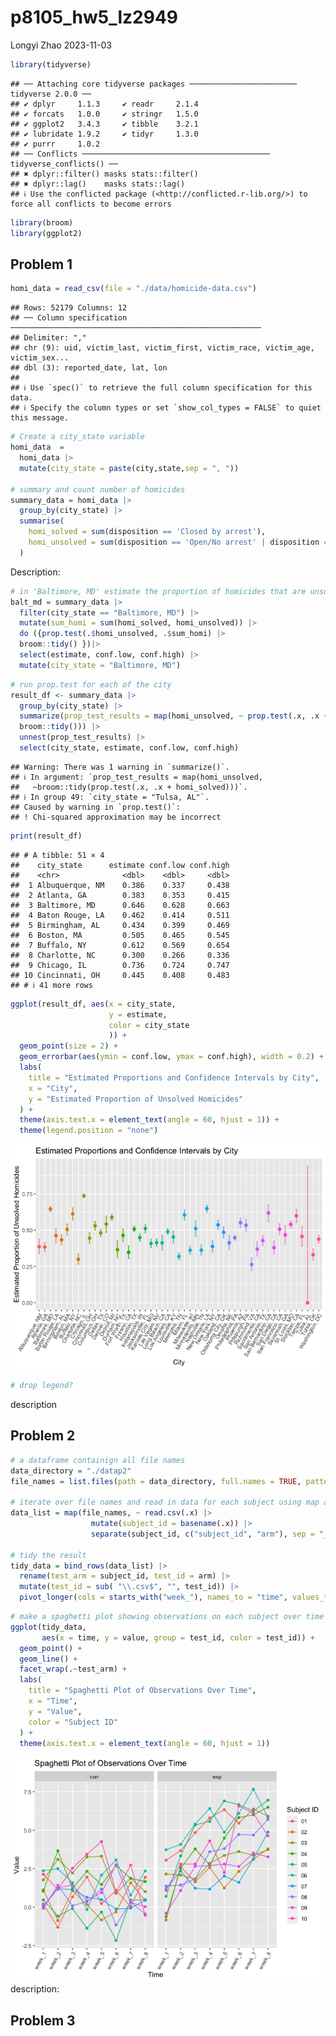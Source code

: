 p8105_hw5_lz2949
================
Longyi Zhao
2023-11-03

``` r
library(tidyverse)
```

    ## ── Attaching core tidyverse packages ──────────────────────── tidyverse 2.0.0 ──
    ## ✔ dplyr     1.1.3     ✔ readr     2.1.4
    ## ✔ forcats   1.0.0     ✔ stringr   1.5.0
    ## ✔ ggplot2   3.4.3     ✔ tibble    3.2.1
    ## ✔ lubridate 1.9.2     ✔ tidyr     1.3.0
    ## ✔ purrr     1.0.2     
    ## ── Conflicts ────────────────────────────────────────── tidyverse_conflicts() ──
    ## ✖ dplyr::filter() masks stats::filter()
    ## ✖ dplyr::lag()    masks stats::lag()
    ## ℹ Use the conflicted package (<http://conflicted.r-lib.org/>) to force all conflicts to become errors

``` r
library(broom)
library(ggplot2)
```

## Problem 1

``` r
homi_data = read_csv(file = "./data/homicide-data.csv")
```

    ## Rows: 52179 Columns: 12
    ## ── Column specification ────────────────────────────────────────────────────────
    ## Delimiter: ","
    ## chr (9): uid, victim_last, victim_first, victim_race, victim_age, victim_sex...
    ## dbl (3): reported_date, lat, lon
    ## 
    ## ℹ Use `spec()` to retrieve the full column specification for this data.
    ## ℹ Specify the column types or set `show_col_types = FALSE` to quiet this message.

``` r
# Create a city_state variable
homi_data  = 
  homi_data |>
  mutate(city_state = paste(city,state,sep = ", "))

# summary and count number of homicides 
summary_data = homi_data |>
  group_by(city_state) |>
  summarise(
    homi_solved = sum(disposition == 'Closed by arrest'),
    homi_unsolved = sum(disposition == 'Open/No arrest' | disposition == 'Closed without arrest')
  )
```

Description:

``` r
# in 'Baltimore, MD' estimate the proportion of homicides that are unsolved. 
balt_md = summary_data |>
  filter(city_state == "Baltimore, MD") |>
  mutate(sum_homi = sum(homi_solved, homi_unsolved)) |>
  do ({prop.test(.$homi_unsolved, .$sum_homi) |>
  broom::tidy() })|>
  select(estimate, conf.low, conf.high) |>
  mutate(city_state = "Baltimore, MD") 
```

``` r
# run prop.test for each of the city
result_df <- summary_data |>
  group_by(city_state) |>
  summarize(prop_test_results = map(homi_unsolved, ~ prop.test(.x, .x +homi_solved) |>
  broom::tidy())) |>
  unnest(prop_test_results) |>
  select(city_state, estimate, conf.low, conf.high) 
```

    ## Warning: There was 1 warning in `summarize()`.
    ## ℹ In argument: `prop_test_results = map(homi_unsolved,
    ##   ~broom::tidy(prop.test(.x, .x + homi_solved)))`.
    ## ℹ In group 49: `city_state = "Tulsa, AL"`.
    ## Caused by warning in `prop.test()`:
    ## ! Chi-squared approximation may be incorrect

``` r
print(result_df)
```

    ## # A tibble: 51 × 4
    ##    city_state      estimate conf.low conf.high
    ##    <chr>              <dbl>    <dbl>     <dbl>
    ##  1 Albuquerque, NM    0.386    0.337     0.438
    ##  2 Atlanta, GA        0.383    0.353     0.415
    ##  3 Baltimore, MD      0.646    0.628     0.663
    ##  4 Baton Rouge, LA    0.462    0.414     0.511
    ##  5 Birmingham, AL     0.434    0.399     0.469
    ##  6 Boston, MA         0.505    0.465     0.545
    ##  7 Buffalo, NY        0.612    0.569     0.654
    ##  8 Charlotte, NC      0.300    0.266     0.336
    ##  9 Chicago, IL        0.736    0.724     0.747
    ## 10 Cincinnati, OH     0.445    0.408     0.483
    ## # ℹ 41 more rows

``` r
ggplot(result_df, aes(x = city_state, 
                      y = estimate, 
                      color = city_state
                      )) +
  geom_point(size = 2) +
  geom_errorbar(aes(ymin = conf.low, ymax = conf.high), width = 0.2) +
  labs(
    title = "Estimated Proportions and Confidence Intervals by City",
    x = "City",
    y = "Estimated Proportion of Unsolved Homicides"
  ) +
  theme(axis.text.x = element_text(angle = 60, hjust = 1)) +
  theme(legend.position = "none")
```

![](p8105_hw5_lz2949_files/figure-gfm/unnamed-chunk-6-1.png)<!-- -->

``` r
# drop legend?
```

description

## Problem 2

``` r
# a dataframe containign all file names
data_directory = "./datap2"
file_names = list.files(path = data_directory, full.names = TRUE, pattern = ".csv")

# iterate over file names and read in data for each subject using map and save rthe result
data_list = map(file_names, ~ read.csv(.x) |>
                  mutate(subject_id = basename(.x)) |>
                  separate(subject_id, c("subject_id", "arm"), sep = "_"))

# tidy the result
tidy_data = bind_rows(data_list) |>
  rename(test_arm = subject_id, test_id = arm) |>
  mutate(test_id = sub( "\\.csv$", "", test_id)) |>
  pivot_longer(cols = starts_with("week_"), names_to = "time", values_to = "value")
```

``` r
# make a spaghetti plot showing observations on each subject over time
ggplot(tidy_data, 
       aes(x = time, y = value, group = test_id, color = test_id)) +
  geom_point() +
  geom_line() +
  facet_wrap(.~test_arm) +
  labs(
    title = "Spaghetti Plot of Observations Over Time",
    x = "Time",
    y = "Value",
    color = "Subject ID"
  ) +
  theme(axis.text.x = element_text(angle = 60, hjust = 1))
```

![](p8105_hw5_lz2949_files/figure-gfm/unnamed-chunk-8-1.png)<!-- -->
description:

## Problem 3
